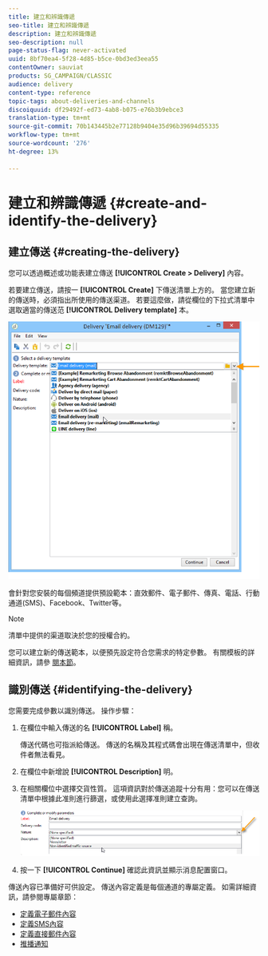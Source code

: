 ```yaml
---
title: 建立和辨識傳遞
seo-title: 建立和辨識傳遞
description: 建立和辨識傳遞
seo-description: null
page-status-flag: never-activated
uuid: 8bf70ea4-5f28-4d85-b5ce-0bd3ed3eea55
contentOwner: sauviat
products: SG_CAMPAIGN/CLASSIC
audience: delivery
content-type: reference
topic-tags: about-deliveries-and-channels
discoiquuid: df29492f-ed73-4ab8-b075-e76b3b9ebce3
translation-type: tm+mt
source-git-commit: 70b143445b2e77128b9404e35d96b39694d55335
workflow-type: tm+mt
source-wordcount: '276'
ht-degree: 13%

---
```



# 建立和辨識傳遞 {#create-and-identify-the-delivery}

## 建立傳送 {#creating-the-delivery}

您可以透過概述或功能表建立傳送 **[!UICONTROL Create > Delivery]** 內容。


若要建立傳送，請按一 **[!UICONTROL Create]** 下傳送清單上方的。 當您建立新的傳送時，必須指出所使用的傳送渠道。 若要這麼做，請從欄位的下拉式清單中選取適當的傳送范 **[!UICONTROL Delivery template]** 本。

![](assets/s_ncs_user_wizard_email01_1.png)

會針對您安裝的每個頻道提供預設範本：直效郵件、電子郵件、傳真、電話、行動通道(SMS)、Facebook、Twitter等。

>[!NOTE]
>
>清單中提供的渠道取決於您的授權合約。

您可以建立新的傳送範本，以便預先設定符合您需求的特定參數。 有關模板的詳細資訊，請參 [閱本節](../../delivery/using/about-templates.md)。

## 識別傳送 {#identifying-the-delivery}

您需要完成參數以識別傳送。 操作步驟：

1. 在欄位中輸入傳送的名 **[!UICONTROL Label]** 稱。

   傳送代碼也可指派給傳送。 傳送的名稱及其程式碼會出現在傳送清單中，但收件者無法看見。

1. 在欄位中新增說 **[!UICONTROL Description]** 明。
1. 在相關欄位中選擇交貨性質。 這項資訊對於傳送追蹤十分有用：您可以在傳送清單中根據此准則進行篩選，或使用此選擇准則建立查詢。

   ![](assets/s_ncs_user_email_del_nature.png)

1. 按一下 **[!UICONTROL Continue]** 確認此資訊並顯示消息配置窗口。

傳送內容已準備好可供設定。 傳送內容定義是每個通道的專屬定義。 如需詳細資訊，請參閱專屬章節：

* [定義電子郵件內容](../../delivery/using/defining-the-email-content.md)
* [定義SMS內容](../../delivery/using/sms-channel.md#defining-the-sms-content)
* [定義直接郵件內容](../../delivery/using/defining-the-direct-mail-content.md)
* [推播通知](../../delivery/using/about-mobile-app-channel.md)

